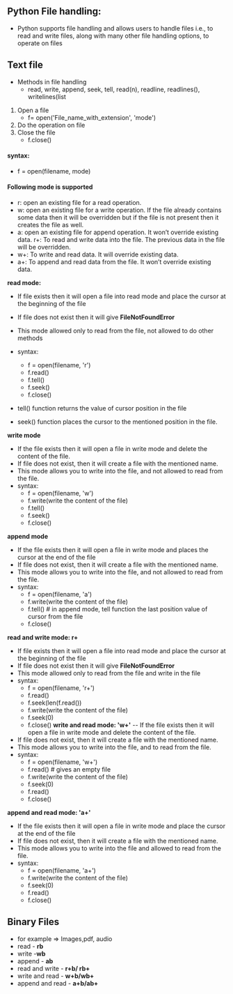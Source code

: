 ## Python File handling:
- Python supports file handling and allows users to handle files i.e., to read and write files, along with many other file handling options, to operate on files
## Text file
- Methods in file handling
   - read, write, append, seek, tell, read(n), readline, readlines(), writelines(list
1. Open a file
   - f= open('File_name_with_extension', 'mode')
2. Do the operation on file 
3. Close the file
   - f.close()
   
#### syntax:
  - f = open(filename, mode)

#### Following mode is supported   
- r: open an existing file for a read operation.
- w: open an existing file for a write operation. If the file already contains some data then it will be overridden but if the file is not present then it creates the file as well.
- a:  open an existing file for append operation. It won’t override existing data. r+:  To read and write data into the file. The previous data in the file will be overridden.
- w+: To write and read data. It will override existing data.
- a+: To append and read data from the file. It won’t override existing data.

**read mode:**
- If file exists then it will open a file into read mode and place the cursor at the beginning of the file
- If file does not exist then it will give **FileNotFoundError**
- This mode allowed only to read from the file, not allowed to do other methods
- syntax:
  - f = open(filename, 'r')
  - f.read()
  - f.tell()
  - f.seek()
  - f.close()
  
- tell() function returns the value of cursor position in the file
- seek() function places the cursor to the mentioned position in the file.
  
**write mode**
- If the file exists then it will open a file in write mode and delete the content of the file.
- If file does not exist, then it will create a file with the mentioned name.
- This mode allows you to write into the file, and not allowed to read from the file.
- syntax:
  - f = open(filename, 'w')
  - f.write(write the content of the file)
  - f.tell()
  - f.seek()
  - f.close()

**append mode**
- If the file exists then it will open a file in write mode and places the cursor at the end of the file
- If file does not exist, then it will create a file with the mentioned name.
- This mode allows you to write into the file, and not allowed to read from the file.
- syntax:
  - f = open(filename, 'a')
  - f.write(write the content of the file)
  - f.tell() # in append mode, tell function the last position value of cursor from the file
  - f.close()

   
**read and write mode: r+**
- If file exists then it will open a file into read mode and place the cursor at the beginning of the file
- If file does not exist then it will give **FileNotFoundError**
- This mode allowed only to read from the file and write in the file
- syntax:
  - f = open(filename, 'r+')
  - f.read()
  - f.seek(len(f.read())
  - f.write(write the content of the file)
  - f.seek(0) 
  - f.close()
   **write and read mode: 'w+'**
   -- If the file exists then it will open a file in write mode and delete the content of the file.
- If file does not exist, then it will create a file with the mentioned name.
- This mode allows you to write into the file, and to read from the file.
- syntax:
  - f = open(filename, 'w+')
  - f.read() # gives an empty file
  - f.write(write the content of the file)
  - f.seek(0)
  - f.read()
  - f.close()

**append and read mode: 'a+'**
- If the file exists then it will open a file in write mode and place the cursor at the end of the file
- If file does not exist, then it will create a file with the mentioned name.
- This mode allows you to write into the file and allowed to read from the file.
- syntax:
  - f = open(filename, 'a+')
  - f.write(write the content of the file)
  - f.seek(0)
  - f.read()
  - f.close()
## Binary Files 
- for example => Images,pdf, audio
- read - **rb**
- write -**wb**
- append - **ab**
- read and write - **r+b/ rb+**
- write and read - **w+b/wb+**
- append and read - **a+b/ab+**
